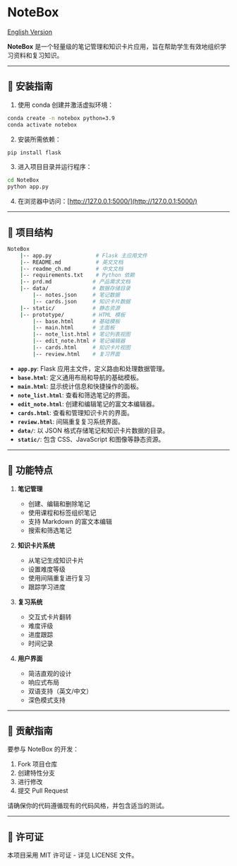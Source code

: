 # NoteBox

[English Version](README.md)

**NoteBox** 是一个轻量级的笔记管理和知识卡片应用，旨在帮助学生有效地组织学习资料和复习知识。

---

## 🚀 安装指南

1. 使用 conda 创建并激活虚拟环境：
```bash
conda create -n notebox python=3.9
conda activate notebox
```

2. 安装所需依赖：
```bash
pip install flask
```

3. 进入项目目录并运行程序：
```bash
cd NoteBox
python app.py
```

4. 在浏览器中访问：[http://127.0.0.1:5000/](http://127.0.0.1:5000/)

---

## 📁 项目结构

```bash
NoteBox
    |-- app.py              # Flask 主应用文件
    |-- README.md           # 英文文档
    |-- readme_ch.md        # 中文文档
    |-- requirements.txt    # Python 依赖
    |-- prd.md             # 产品需求文档
    |-- data/              # 数据存储目录
        |-- notes.json     # 笔记数据
        |-- cards.json     # 知识卡片数据
    |-- static/            # 静态资源
    |-- prototype/         # HTML 模板
        |-- base.html      # 基础模板
        |-- main.html      # 主面板
        |-- note_list.html # 笔记列表视图
        |-- edit_note.html # 笔记编辑器
        |-- cards.html     # 知识卡片视图
        |-- review.html    # 复习界面
```

- **`app.py`**: Flask 应用主文件，定义路由和处理数据管理。
- **`base.html`**: 定义通用布局和导航的基础模板。
- **`main.html`**: 显示统计信息和快捷操作的面板。
- **`note_list.html`**: 查看和筛选笔记的界面。
- **`edit_note.html`**: 创建和编辑笔记的富文本编辑器。
- **`cards.html`**: 查看和管理知识卡片的界面。
- **`review.html`**: 间隔重复复习系统界面。
- **`data/`**: 以 JSON 格式存储笔记和知识卡片数据的目录。
- **`static/`**: 包含 CSS、JavaScript 和图像等静态资源。

---

## 🎯 功能特点

1. **笔记管理**
   - 创建、编辑和删除笔记
   - 使用课程和标签组织笔记
   - 支持 Markdown 的富文本编辑
   - 搜索和筛选笔记

2. **知识卡片系统**
   - 从笔记生成知识卡片
   - 设置难度等级
   - 使用间隔重复进行复习
   - 跟踪学习进度

3. **复习系统**
   - 交互式卡片翻转
   - 难度评级
   - 进度跟踪
   - 时间记录

4. **用户界面**
   - 简洁直观的设计
   - 响应式布局
   - 双语支持（英文/中文）
   - 深色模式支持

---

## 🤝 贡献指南

要参与 NoteBox 的开发：

1. Fork 项目仓库
2. 创建特性分支
3. 进行修改
4. 提交 Pull Request

请确保你的代码遵循现有的代码风格，并包含适当的测试。

---

## 📝 许可证

本项目采用 MIT 许可证 - 详见 LICENSE 文件。 